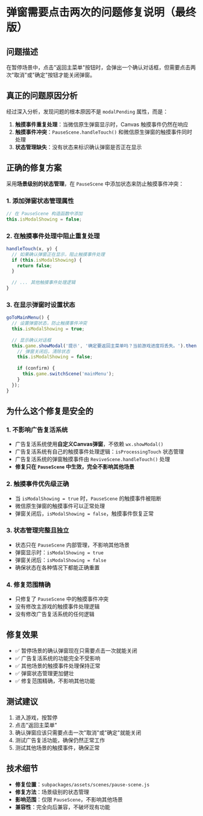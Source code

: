 # 弹窗需要点击两次的问题修复说明（最终版）

## 问题描述
在暂停场景中，点击"返回主菜单"按钮时，会弹出一个确认对话框，但需要点击两次"取消"或"确定"按钮才能关闭弹窗。

## 真正的问题原因分析
经过深入分析，发现问题的根本原因不是 `modalPending` 属性，而是：

1. **触摸事件重复处理**：当微信原生弹窗显示时，Canvas 触摸事件仍然在响应
2. **触摸事件冲突**：`PauseScene.handleTouch()` 和微信原生弹窗的触摸事件同时处理
3. **状态管理缺失**：没有状态来标识确认弹窗是否正在显示

## 正确的修复方案
采用**场景级别的状态管理**，在 `PauseScene` 中添加状态来防止触摸事件冲突：

### 1. 添加弹窗状态管理属性
```javascript
// 在 PauseScene 构造函数中添加
this.isModalShowing = false;
```

### 2. 在触摸事件处理中阻止重复处理
```javascript
handleTouch(x, y) {
  // 如果确认弹窗正在显示，阻止触摸事件处理
  if (this.isModalShowing) {
    return false;
  }
  
  // ... 其他触摸事件处理逻辑
}
```

### 3. 在显示弹窗时设置状态
```javascript
goToMainMenu() {
  // 设置弹窗状态，防止触摸事件冲突
  this.isModalShowing = true;
  
  // 显示确认对话框
  this.game.showModal('提示', '确定要返回主菜单吗？当前游戏进度将丢失。').then(confirm => {
    // 弹窗关闭后，清除状态
    this.isModalShowing = false;
    
    if (confirm) {
      this.game.switchScene('mainMenu');
    }
  });
}
```

## 为什么这个修复是安全的

### 1. **不影响广告复活系统**
- 广告复活系统使用**自定义Canvas弹窗**，不依赖 `wx.showModal()`
- 广告复活系统有自己的触摸事件处理逻辑：`isProcessingTouch` 状态管理
- 广告复活系统的弹窗触摸事件由 `ReviveScene.handleTouch()` 处理
- **修复只在 `PauseScene` 中生效，完全不影响其他场景**

### 2. **触摸事件优先级正确**
- 当 `isModalShowing = true` 时，`PauseScene` 的触摸事件被阻断
- 微信原生弹窗的触摸事件可以正常处理
- 弹窗关闭后，`isModalShowing = false`，触摸事件恢复正常

### 3. **状态管理完整且独立**
- 状态只在 `PauseScene` 内部管理，不影响其他场景
- 弹窗显示时：`isModalShowing = true`
- 弹窗关闭后：`isModalShowing = false`
- 确保状态在各种情况下都能正确重置

### 4. **修复范围精确**
- 只修复了 `PauseScene` 中的触摸事件冲突
- 没有修改主游戏的触摸事件处理逻辑
- 没有修改广告复活系统的任何逻辑

## 修复效果
- ✅ 暂停场景的确认弹窗现在只需要点击一次就能关闭
- ✅ 广告复活系统的功能完全不受影响
- ✅ 其他场景的触摸事件处理保持正常
- ✅ 弹窗状态管理更加健壮
- ✅ 修复范围精确，不影响其他功能

## 测试建议
1. 进入游戏，按暂停
2. 点击"返回主菜单"
3. 确认弹窗应该只需要点击一次"取消"或"确定"就能关闭
4. 测试广告复活功能，确保仍然正常工作
5. 测试其他场景的触摸事件，确保正常

## 技术细节
- **修复位置**：`subpackages/assets/scenes/pause-scene.js`
- **修复方法**：场景级别的状态管理
- **影响范围**：仅限 `PauseScene`，不影响其他场景
- **兼容性**：完全向后兼容，不破坏现有功能
